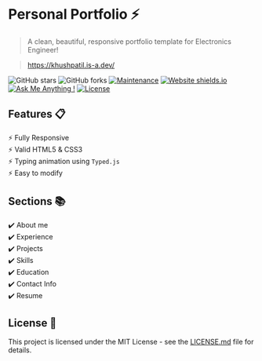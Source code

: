 # Personal Portfolio ⚡️ 
> A clean, beautiful, responsive portfolio template for Electronics Engineer!

> https://khushpatil.is-a.dev/

![GitHub stars](https://img.shields.io/github/stars/AssassinK786/Assassink786.github.io) 
![GitHub forks](https://img.shields.io/github/forks/AssassinK786/Assassink786.github.io)
[![Maintenance](https://img.shields.io/badge/maintained-yes-green.svg)](https://github.com/AssassinK786/Assassink786.github.io/commits/master)
[![Website shields.io](https://img.shields.io/badge/website-up-yellow)](http://Assassink786.github.io/)
[![Ask Me Anything !](https://img.shields.io/badge/ask%20me-linkedin-1abc9c.svg)](https://www.linkedin.com/in/khush-patil/)
[![License](http://img.shields.io/:license-mit-blue.svg?style=flat-square)](http://badges.mit-license.org)

## Features 📋
⚡️ Fully Responsive\
⚡️ Valid HTML5 & CSS3\
⚡️ Typing animation using `Typed.js`\
⚡️ Easy to modify

## Sections 📚
✔️ About me\
✔️ Experience\
✔️ Projects \
✔️ Skills \
✔️ Education\
✔️ Contact Info\
✔️ Resume

## License 📄
This project is licensed under the MIT License - see the [LICENSE.md](./LICENSE) file for details.
